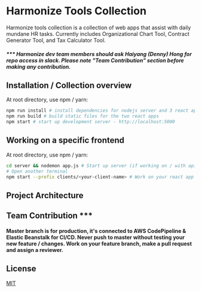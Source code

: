 # Harmonize Tools Collection

Harmonize tools collection is a collection of web apps that assist with daily mundane HR tasks. Currently includes Organizational Chart Tool, Contract Generator Tool, and Tax Calculator Tool.

##### \*\*\* Harmonize dev team members should ask Haiyang (Denny) Hong for repo access in slack. Please note "Team Contribution" section before making any contribution.

## Installation / Collection overview

At root directory, use npm / yarn:

```bash
npm run install # install dependencies for nodejs server and 3 react apps
npm run build # build static files for the two react apps
npm start # start up development server - http://localhost:5000
```

## Working on a specific frontend

At root directory, use npm / yarn:

```bash
cd server && nodemon app.js # Start up server (if working on / with api)
# Open another terminal
npm start --prefix clients/<your-client-name> # Work on your react app - http://localhost:3000
```

## Project Architecture

## Team Contribution \*\*\*

#### Master branch is for production, it's connected to AWS CodePipeline & Elastic Beanstalk for CI/CD. Never push to master without testing your new feature / changes. Work on your feature branch, make a pull request and assign a reviewer.

## License

[MIT](https://choosealicense.com/licenses/mit/)
